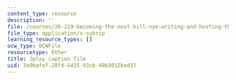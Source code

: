 ```yaml
---
content_type: resource
description: ''
file: /courses/20-219-becoming-the-next-bill-nye-writing-and-hosting-the-educational-show-january-iap-2015/3a9bafef28fd543593cb49b3012bed37_rCG6r6gotZQ.vtt
file_type: application/x-subrip
learning_resource_types: []
ocw_type: OCWFile
resourcetype: Other
title: 3play caption file
uid: 3a9bafef-28fd-5435-93cb-49b3012bed37
---
```

